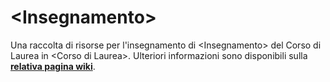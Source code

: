 # \<Insegnamento\>

Una raccolta di risorse per l'insegnamento di \<Insegnamento\> del Corso di
Laurea in \<Corso di Laurea\>. Ulteriori informazioni sono disponibili sulla
[**relativa pagina
wiki**](https://cartabinaria.students.cs.unibo.it/wiki/raccolte-di-risorse).
